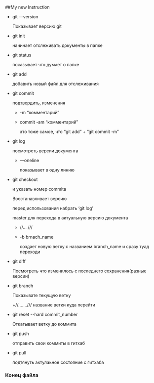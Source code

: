 ##My new Instruction

- git —version
    
    Показывает версию git
    
- git init
    
    начинает отслеживать документы в папке
    
- git status
    
    показывает что думает о папке
    
- git add
    
    добавить новый файл для отслеживания
    
- git commit
    
    подтвердить, изменения
    
    - -m “комментарий”
    - commit -am “комментарий”
        
        это тоже самое, что “git add” + “git commit -m”
        
- git log
    
    посмотреть версии документа
    
    - —oneline
        
        показывает в одну линию
        
- git checkout
    
    и указать номер commita
    
    Восстанавливает версию
    
    перед использования набрать ‘git log’
    
    master для перехода в актуальную версию документа
    
    - //… ///
    - -b brnach_name
        
        создает новую ветку с названием branch_name и сразу туад переходи
        
- git diff
    
    Посмотреть что изменилось с последнего сохранения(разные версии)
    
- git branch
    
    Показывате текущую ветку
    
    +//……./// название ветки куда перейти
    
- git reset --hard commit_number
    
    Откатывает ветку до коммита
    
- git push
    
    отправить свои коммиты в гитхаб
    
- git pull
    
    подтянуть актулаьное состояние с гитхаба

### Конец файла